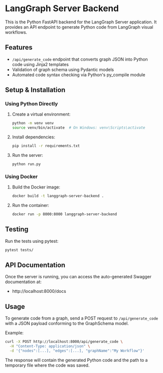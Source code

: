 # LangGraph Server Backend

This is the Python FastAPI backend for the LangGraph Server application. It provides an API endpoint to generate Python code from LangGraph visual workflows.

## Features

- `/api/generate_code` endpoint that converts graph JSON into Python code using Jinja2 templates
- Validation of graph schema using Pydantic models
- Automated code syntax checking via Python's py_compile module

## Setup & Installation

### Using Python Directly

1. Create a virtual environment:
   ```bash
   python -m venv venv
   source venv/bin/activate  # On Windows: venv\Scripts\activate
   ```

2. Install dependencies:
   ```bash
   pip install -r requirements.txt
   ```

3. Run the server:
   ```bash
   python run.py
   ```

### Using Docker

1. Build the Docker image:
   ```bash
   docker build -t langgraph-server-backend .
   ```

2. Run the container:
   ```bash
   docker run -p 8000:8000 langgraph-server-backend
   ```

## Testing

Run the tests using pytest:

```bash
pytest tests/
```

## API Documentation

Once the server is running, you can access the auto-generated Swagger documentation at:

- http://localhost:8000/docs

## Usage

To generate code from a graph, send a POST request to `/api/generate_code` with a JSON payload conforming to the GraphSchema model.

Example:

```bash
curl -X POST http://localhost:8000/api/generate_code \
  -H "Content-Type: application/json" \
  -d '{"nodes":[...], "edges":[...], "graphName":"My Workflow"}'
```

The response will contain the generated Python code and the path to a temporary file where the code was saved.
